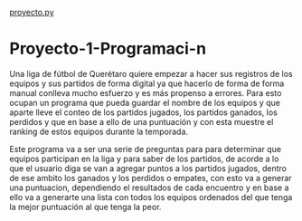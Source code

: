 [proyecto.py](https://github.com/user-attachments/files/22052575/proyecto.py)
# Proyecto-1-Programaci-n
Una liga de fútbol de Querétaro quiere empezar a hacer sus registros de los equipos y sus partidos de forma digital ya que hacerlo de forma de forma manual conlleva mucho esfuerzo y es más propenso a errores. Para esto ocupan un programa que pueda guardar el nombre de los equipos y que aparte lleve el conteo de los partidos jugados, los partidos ganados, los perdidos y que en base a ello de una puntuación y con esta muestre el ranking de estos equipos durante la temporada.

Este programa va a ser una serie de preguntas para para determinar que equipos participan en la liga y para saber de los partidos, de acorde a lo que el usuario diga se van a agregar puntos a los partidos jugados, dentro de ese ambito los ganados y los perdidos o empates, con esto va a generar una puntuacion, dependiendo el resultados de cada encuentro y en base a ello va a generarte una lista con todos los equipos ordenados del que tenga la mejor puntuación al que tenga la peor.
